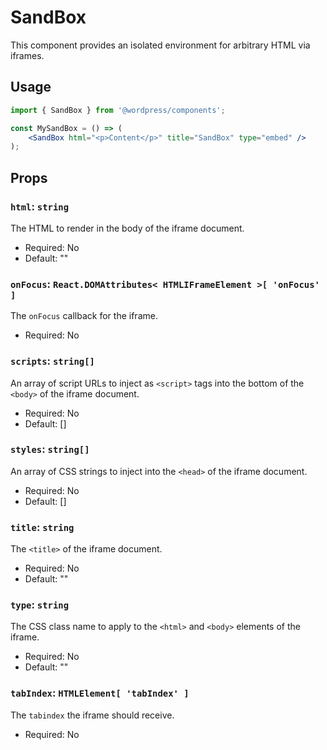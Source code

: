 # SandBox

This component provides an isolated environment for arbitrary HTML via iframes.

## Usage

```jsx
import { SandBox } from '@wordpress/components';

const MySandBox = () => (
	<SandBox html="<p>Content</p>" title="SandBox" type="embed" />
);
```

## Props

### `html`: `string`

The HTML to render in the body of the iframe document.

-   Required: No
-   Default: ""

### `onFocus`: `React.DOMAttributes< HTMLIFrameElement >[ 'onFocus' ]`

The `onFocus` callback for the iframe.

-   Required: No

### `scripts`: `string[]`

An array of script URLs to inject as `<script>` tags into the bottom of the `<body>` of the iframe document.

-   Required: No
-   Default: []

### `styles`: `string[]`

An array of CSS strings to inject into the `<head>` of the iframe document.

-   Required: No
-   Default: []

### `title`: `string`

The `<title>` of the iframe document.

-   Required: No
-   Default: ""

### `type`: `string`

The CSS class name to apply to the `<html>` and `<body>` elements of the iframe.

-   Required: No
-   Default: ""

### `tabIndex`: `HTMLElement[ 'tabIndex' ]`

The `tabindex` the iframe should receive.

-   Required: No
